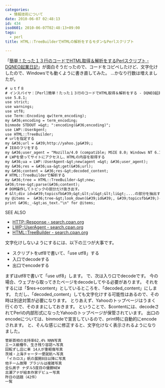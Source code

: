 ```yaml
---
categories:
  - 情報技術について
date: 2010-06-07 02:48:13
id: 434
iso8601: 2010-06-07T02:48:13+09:00
tags:
  - perl
title: HTML::TreeBuilderでHTMLの解析をするモダンなPerlスクリプト

---
```


<p>「<a href="http://dqn.sakusakutto.jp/2010/06/perlhtml.html">簡単！たった１３行のコードでHTML取得＆解析をするPerlスクリプト - DQNEO起業日記</a>」が面白そうだったので、コードをコピペしたけど、文字化けしたので、Windowsでも動くように書き直してみた。
&#133;かなり行数は増えましたが。</p>

```default
# ｕｔｆ８
# インスパイヤ：[Perl]簡単！たった１３行のコードでHTML取得＆解析をする - DQNEO起業日記 &lt;http://dqn.sakusakutto.jp/2010/06/perlhtml.html&gt;
use 5.8.1;
use strict;
use warnings;
use utf8;
use Term::Encoding qw(term_encoding);
my &#36;encoding = term_encoding;
binmode STDOUT =&gt; ":encoding(&#36;encoding)";
use LWP::UserAgent;
use HTML::TreeBuilder;
# urlを指定する
my &#36;url = &#39;http://yahoo.jp&#39;;
# IE8のフリをする
my &#36;user_agent = "Mozilla/4.0 (compatible; MSIE 8.0; Windows NT 6.1; Trident/4.0)";
# LWPを使ってサイトにアクセスし、HTMLの内容を取得する
my &#36;ua = LWP::UserAgent-&gt;new(agent =&gt; &#36;user_agent);
my &#36;res = &#36;ua-&gt;get(&#36;url);
my &#36;content = &#36;res-&gt;decoded_content;
# HTML::TreeBuilderで解析する
my &#36;tree = HTML::TreeBuilder-&gt;new;
&#36;tree-&gt;parse(&#36;content);
# DOM操作してトピックの部分だけ抜き出す。
# &lt;div id=&#39;topicsfb&#39;&gt;&lt;ul&gt;&lt;li&gt;....の部分を抽出する
my @items =  &#36;tree-&gt;look_down(&#39;id&#39;, &#39;topicsfb&#39;)-&gt;find(&#39;li&#39;);
print &#36;_-&gt;as_text."\n" for @items;
```

<div>
<p>SEE ALSO</p>
<ul>
<li><a href="http://search.cpan.org/dist/HTTP-Message/lib/HTTP/Response.pm">HTTP::Response - search.cpan.org</a></li>
<li><a href="http://search.cpan.org/dist/libwww-perl/lib/LWP/UserAgent.pm">LWP::UserAgent - search.cpan.org</a></li>
<li><a href="http://search.cpan.org/dist/HTML-Tree/lib/HTML/TreeBuilder.pm">HTML::TreeBuilder - search.cpan.org</a></li>
</ul>
</div>

<p>
文字化けしないようにするには、以下の三つが大事です。</p>

<ul>
<li>スクリプトをutf8で書いて、「use utf8」する</li>
<li>入口でdecodeする</li>
<li>出口でencodeする</li>
</ul>

<p>まずはutf8で書いて「use utf8」します。
で、次は入り口でdecodeです。
今の場合、ウェブから取ってきたページをdecodeしてやる必要があります。
それをするには「&#36;res->content」としているところを、「decoded_content」にします。
ただし、「decoded_content」しても文字化けする可能性はあるので、その時は別途対策が必要になります。
とりあえず、Yahooのトップページはうまく行くので、そのままにしておきます。
ということで、&#36;contentには、decodeされてPerlの内部形式になったYahooのトップページが保管されています。
出口のencodeについては、binmodeで宣言しているので、print時に自動的にencodeされます。
と、そんな感じに修正すると、文字化けなく表示されるようになりました。</p>

```default
菅新首相の支持率62.4% NNN写真
エース級種牛、生き残り容認へ写真
回転ずし店に車 14人が重軽傷写真
茨城・上海チャーター便就航へ写真
「イカロス」帆の展開8日以降に写真
他チーム故障 ブラジルは複雑写真
全仏男子 ナダル5度目の優勝NEW
古瀬アナが絵本作家デビュー写真
昨日の話題（42件）
一覧
```
    	